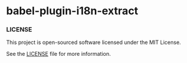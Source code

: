 # babel-plugin-i18n-extract

### LICENSE

This project is open-sourced software licensed under the MIT License.

See the [LICENSE](LICENSE) file for more information.


